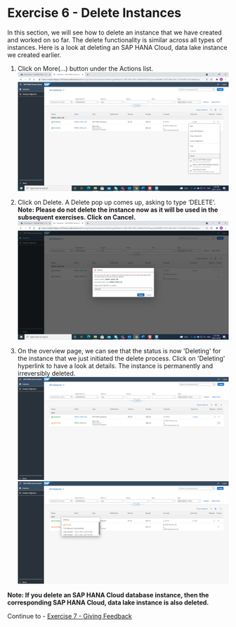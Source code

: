 # Exercise 6 - Delete Instances

In this section, we will see how to delete an instance that we have created and worked on so far. The delete functionality is similar across all types of instances.  Here is a look at deleting an SAP HANA Cloud, data lake instance we created earlier.

1. Click on More(...) button under the Actions list.
    <kbd>
    ![](./images_new/1.png)
    </kbd>
    
2. Click on Delete. A Delete pop up comes up, asking to type ‘DELETE’. **Note: Please do not delete the instance now as it will be used in the subsequent exercises. Click on Cancel.**
    <kbd>
    ![](./images_new/2.png)
    </kbd>
    
3. On the overview page, we can see that the status is now 'Deleting' for the instance that we just initiated the delete process. Click on 'Deleting' hyperlink to have a look at details. The instance is permanently and irreversibly deleted.
    <kbd>
    ![](./images_new/3.png)
    </kbd>
    <kbd>
    ![](./images_new/4.png)
    </kbd>
    
**Note: If you delete an SAP HANA Cloud database instance, then the corresponding SAP HANA Cloud, data lake instance is also deleted.**

Continue to - [Exercise 7 - Giving Feedback ](../ex_7/README.md)
